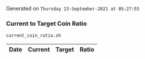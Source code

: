 Generated on `Thursday 23-September-2021 at 05:27:55`

### Current to Target Coin Ratio
`current_coin_ratio.sh`

Date|Current|Target|Ratio
---|---|---|---
